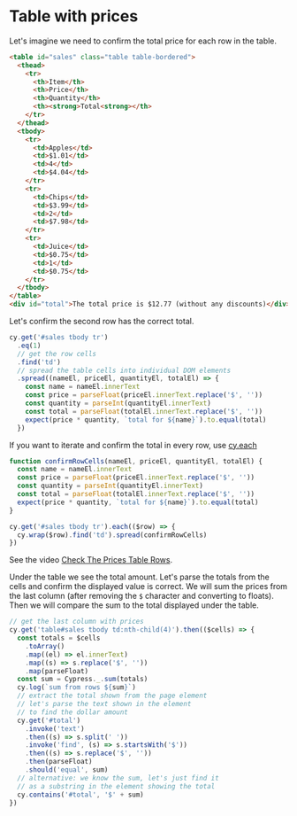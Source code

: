 # Table with prices

Let's imagine we need to confirm the total price for each row in the table.

<!-- fiddle Sales table -->

```html
<table id="sales" class="table table-bordered">
  <thead>
    <tr>
      <th>Item</th>
      <th>Price</th>
      <th>Quantity</th>
      <th><strong>Total<strong></th>
    </tr>
  </thead>
  <tbody>
    <tr>
      <td>Apples</td>
      <td>$1.01</td>
      <td>4</td>
      <td>$4.04</td>
    </tr>
    <tr>
      <td>Chips</td>
      <td>$3.99</td>
      <td>2</td>
      <td>$7.98</td>
    </tr>
    <tr>
      <td>Juice</td>
      <td>$0.75</td>
      <td>1</td>
      <td>$0.75</td>
    </tr>
  </tbody>
</table>
<div id="total">The total price is $12.77 (without any discounts)</div>
```

Let's confirm the second row has the correct total.

```js
cy.get('#sales tbody tr')
  .eq(1)
  // get the row cells
  .find('td')
  // spread the table cells into individual DOM elements
  .spread((nameEl, priceEl, quantityEl, totalEl) => {
    const name = nameEl.innerText
    const price = parseFloat(priceEl.innerText.replace('$', ''))
    const quantity = parseInt(quantityEl.innerText)
    const total = parseFloat(totalEl.innerText.replace('$', ''))
    expect(price * quantity, `total for ${name}`).to.equal(total)
  })
```

If you want to iterate and confirm the total in every row, use [cy.each](https://on.cypress.io/each)

```js
function confirmRowCells(nameEl, priceEl, quantityEl, totalEl) {
  const name = nameEl.innerText
  const price = parseFloat(priceEl.innerText.replace('$', ''))
  const quantity = parseInt(quantityEl.innerText)
  const total = parseFloat(totalEl.innerText.replace('$', ''))
  expect(price * quantity, `total for ${name}`).to.equal(total)
}

cy.get('#sales tbody tr').each(($row) => {
  cy.wrap($row).find('td').spread(confirmRowCells)
})
```

See the video [Check The Prices Table Rows](https://youtu.be/DxlqDA7tIOw).

Under the table we see the total amount. Let's parse the totals from the cells and confirm the displayed value is correct. We will sum the prices from the last column (after removing the `$` character and converting to floats). Then we will compare the sum to the total displayed under the table.

```js
// get the last column with prices
cy.get('table#sales tbody td:nth-child(4)').then(($cells) => {
  const totals = $cells
    .toArray()
    .map((el) => el.innerText)
    .map((s) => s.replace('$', ''))
    .map(parseFloat)
  const sum = Cypress._.sum(totals)
  cy.log(`sum from rows ${sum}`)
  // extract the total shown from the page element
  // let's parse the text shown in the element
  // to find the dollar amount
  cy.get('#total')
    .invoke('text')
    .then((s) => s.split(' '))
    .invoke('find', (s) => s.startsWith('$'))
    .then((s) => s.replace('$', ''))
    .then(parseFloat)
    .should('equal', sum)
  // alternative: we know the sum, let's just find it
  // as a substring in the element showing the total
  cy.contains('#total', '$' + sum)
})
```

<!-- fiddle-end -->
